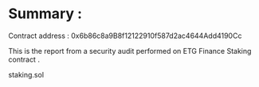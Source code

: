 
Summary :
=======

Contract address :  0x6b86c8a9B8f12122910f587d2ac4644Add4190Cc

This is the report from a security audit performed on ETG Finance Staking contract .

staking.sol



